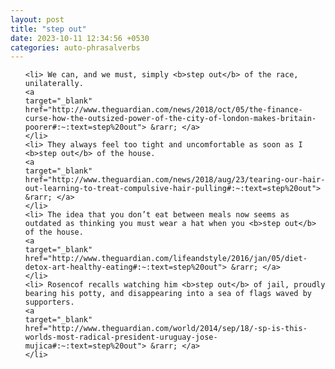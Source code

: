```yaml
---
layout: post
title: "step out"
date: 2023-10-11 12:34:56 +0530
categories: auto-phrasalverbs
---
```

<ol>

    <li> We can, and we must, simply <b>step out</b> of the race, unilaterally.
    <a 
    target="_blank" 
    href="http://www.theguardian.com/news/2018/oct/05/the-finance-curse-how-the-outsized-power-of-the-city-of-london-makes-britain-poorer#:~:text=step%20out"> &rarr; </a>
    </li>
    <li> They always feel too tight and uncomfortable as soon as I <b>step out</b> of the house.
    <a 
    target="_blank" 
    href="http://www.theguardian.com/news/2018/aug/23/tearing-our-hair-out-learning-to-treat-compulsive-hair-pulling#:~:text=step%20out"> &rarr; </a>
    </li>
    <li> The idea that you don’t eat between meals now seems as outdated as thinking you must wear a hat when you <b>step out</b> of the house.
    <a 
    target="_blank" 
    href="http://www.theguardian.com/lifeandstyle/2016/jan/05/diet-detox-art-healthy-eating#:~:text=step%20out"> &rarr; </a>
    </li>
    <li> Rosencof recalls watching him <b>step out</b> of jail, proudly bearing his potty, and disappearing into a sea of flags waved by supporters.
    <a 
    target="_blank" 
    href="http://www.theguardian.com/world/2014/sep/18/-sp-is-this-worlds-most-radical-president-uruguay-jose-mujica#:~:text=step%20out"> &rarr; </a>
    </li>